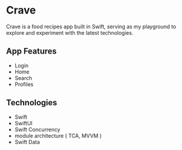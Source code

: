 # Crave

Crave is a food recipes app built in Swift, serving as my playground to explore and experiment with the latest technologies.

## App Features 
- Login
- Home
- Search
- Profiles

## Technologies
- Swift
- SwiftUI
- Swift Concurrency
- module architecture ( TCA, MVVM )
- Swift Data
